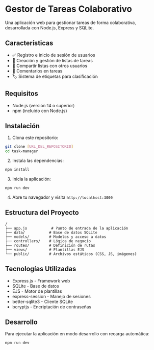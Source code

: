 # Gestor de Tareas Colaborativo

Una aplicación web para gestionar tareas de forma colaborativa, desarrollada con Node.js, Express y SQLite.

## Características

- ✅ Registro e inicio de sesión de usuarios
- 📝 Creación y gestión de listas de tareas
- 🤝 Compartir listas con otros usuarios
- 💬 Comentarios en tareas
- 🏷️ Sistema de etiquetas para clasificación

## Requisitos

- Node.js (versión 14 o superior)
- npm (incluido con Node.js)

## Instalación

1. Clona este repositorio:
```bash
git clone [URL_DEL_REPOSITORIO]
cd task-manager
```

2. Instala las dependencias:
```bash
npm install
```

3. Inicia la aplicación:
```bash
npm run dev
```

4. Abre tu navegador y visita `http://localhost:3000`

## Estructura del Proyecto

```
/
├── app.js           # Punto de entrada de la aplicación
├── data/           # Base de datos SQLite
├── models/         # Modelos y acceso a datos
├── controllers/    # Lógica de negocio
├── routes/         # Definición de rutas
├── views/          # Plantillas EJS
└── public/         # Archivos estáticos (CSS, JS, imágenes)
```

## Tecnologías Utilizadas

- Express.js - Framework web
- SQLite - Base de datos
- EJS - Motor de plantillas
- express-session - Manejo de sesiones
- better-sqlite3 - Cliente SQLite
- bcryptjs - Encriptación de contraseñas

## Desarrollo

Para ejecutar la aplicación en modo desarrollo con recarga automática:

```bash
npm run dev
``` 